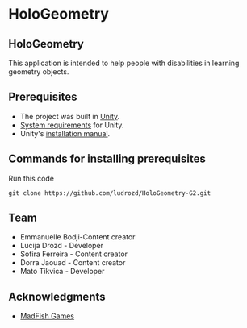 # HoloGeometry 

## HoloGeometry
This  application  is  intended  to  help  people with disabilities in learning  geometry objects.

## Prerequisites
- The project was built in [Unity](https://unity.com/).<br/>
- [System requirements](https://docs.unity3d.com/Manual/system-requirements.html) for Unity.<br/>
- Unity's [installation manual](https://docs.unity3d.com/2018.2/Documentation/Manual/InstallingUnity.html).<br/>

## Commands for installing prerequisites
Run this code
```
git clone https://github.com/ludrozd/HoloGeometry-G2.git
```
## Team
- Emmanuelle Bodji-Content creator
- Lucija Drozd - Developer
- Sofira Ferreira - Content creator
- Dorra Jaouad - Content creator
- Mato Tikvica - Developer

## Acknowledgments
- [MadFish Games](https://assetstore.unity.com/packages/tools/hologram-pyramid-61735)

